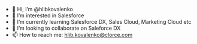 - 👋 Hi, I’m @hlibkovalenko
- 👀 I’m interested in Salesforce
- 🌱 I’m currently learning Salesforce DX, Sales Cloud, Marketing Cloud etc
- 💞️ I’m looking to collaborate on Saleforce DX
- 📫 How to reach me: hlib.kovalenko@clorce.com

<!---
hlibkovalenko/hlibkovalenko is a ✨ special ✨ repository because its `README.md` (this file) appears on your GitHub profile.
You can click the Preview link to take a look at your changes.
--->
